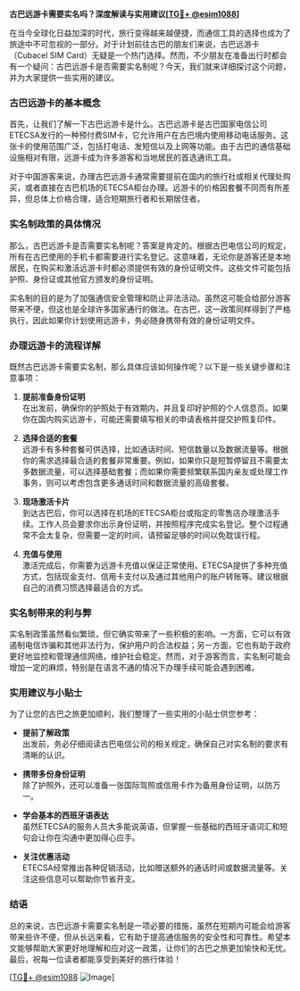 **古巴远游卡需要实名吗？深度解读与实用建议[[TG💪+ @esim1088](https://t.me/s/esim1088)]**

在当今全球化日益加深的时代，旅行变得越来越便捷，而通信工具的选择也成为了旅途中不可忽视的一部分。对于计划前往古巴的朋友们来说，古巴远游卡（Cubacel SIM Card）无疑是一个热门选择。然而，不少朋友在准备出行时都会有一个疑问：古巴远游卡是否需要实名制呢？今天，我们就来详细探讨这个问题，并为大家提供一些实用的建议。

### 古巴远游卡的基本概念

首先，让我们了解一下古巴远游卡是什么。古巴远游卡是古巴国家电信公司ETECSA发行的一种预付费SIM卡，它允许用户在古巴境内使用移动电话服务。这张卡的使用范围广泛，包括打电话、发短信以及上网等功能。由于古巴的通信基础设施相对有限，远游卡成为许多游客和当地居民的首选通讯工具。

对于中国游客来说，办理古巴远游卡通常需要提前在国内的旅行社或相关代理处购买，或者直接在古巴机场的ETECSA柜台办理。远游卡的价格因套餐不同而有所差异，但总体上价格合理，适合短期旅行者和长期居住者。

### 实名制政策的具体情况

那么，古巴远游卡是否需要实名制呢？答案是肯定的。根据古巴电信公司的规定，所有在古巴使用的手机卡都需要进行实名登记。这意味着，无论你是游客还是本地居民，在购买和激活远游卡时都必须提供有效的身份证明文件。这些文件可能包括护照、身份证或其他官方颁发的身份证明。

实名制的目的是为了加强通信安全管理和防止非法活动。虽然这可能会给部分游客带来不便，但这也是全球许多国家通行的做法。在古巴，这一政策同样得到了严格执行，因此如果你计划使用远游卡，务必随身携带有效的身份证明文件。

### 办理远游卡的流程详解

既然古巴远游卡需要实名制，那么具体应该如何操作呢？以下是一些关键步骤和注意事项：

1. **提前准备身份证明**  
   在出发前，确保你的护照处于有效期内，并且复印好护照的个人信息页。如果你在国内购买远游卡，可能还需要填写相关的申请表格并提交护照复印件。

2. **选择合适的套餐**  
   远游卡有多种套餐可供选择，比如通话时间、短信数量以及数据流量等。根据你的需求选择最合适的套餐非常重要。例如，如果你只是短暂停留且不需要太多数据流量，可以选择基础套餐；而如果你需要频繁联系国内亲友或处理工作事务，则可以考虑包含更多通话时间和数据流量的高级套餐。

3. **现场激活卡片**  
   到达古巴后，你可以选择在机场的ETECSA柜台或指定的零售店办理激活手续。工作人员会要求你出示身份证明，并按照程序完成实名登记。整个过程通常不会太复杂，但需要一定的时间，请预留足够的时间以免耽误行程。

4. **充值与使用**  
   激活完成后，你需要为远游卡充值以保证正常使用。ETECSA提供了多种充值方式，包括现金支付、信用卡支付以及通过其他用户的账户转账等。建议根据自己的消费习惯选择最适合的方式。

### 实名制带来的利与弊

实名制政策虽然看似繁琐，但它确实带来了一些积极的影响。一方面，它可以有效遏制电信诈骗和其他非法行为，保护用户的合法权益；另一方面，它也有助于政府更好地监控和管理通信网络，维护社会稳定。然而，对于游客而言，实名制可能会增加一定的麻烦，特别是在语言不通的情况下办理手续可能会遇到困难。

### 实用建议与小贴士

为了让您的古巴之旅更加顺利，我们整理了一些实用的小贴士供您参考：

- **提前了解政策**  
  出发前，务必仔细阅读古巴电信公司的相关规定，确保自己对实名制的要求有清晰的认识。

- **携带多份身份证明**  
  除了护照外，还可以准备一张国际驾照或信用卡作为备用身份证明，以防万一。

- **学会基本的西班牙语表达**  
  虽然ETECSA的服务人员大多能说英语，但掌握一些基础的西班牙语词汇和短句会让你在沟通中更加得心应手。

- **关注优惠活动**  
  ETECSA经常推出各种促销活动，比如赠送额外的通话时间或数据流量等。关注这些信息可以帮助你节省开支。

### 结语

总的来说，古巴远游卡需要实名制是一项必要的措施，虽然在短期内可能会给游客带来些许不便，但从长远来看，它有助于提高通信服务的安全性和可靠性。希望本文能够帮助大家更好地理解和应对这一政策，让你们的古巴之旅更加愉快和无忧。最后，祝每一位读者都能享受到美好的旅行体验！

[[TG💪+ @esim1088](https://t.me/s/esim1088) ![Image](https://i.postimg.cc/4NQfJmqS/Snipaste-2025-05-13-00-14-12.png)]